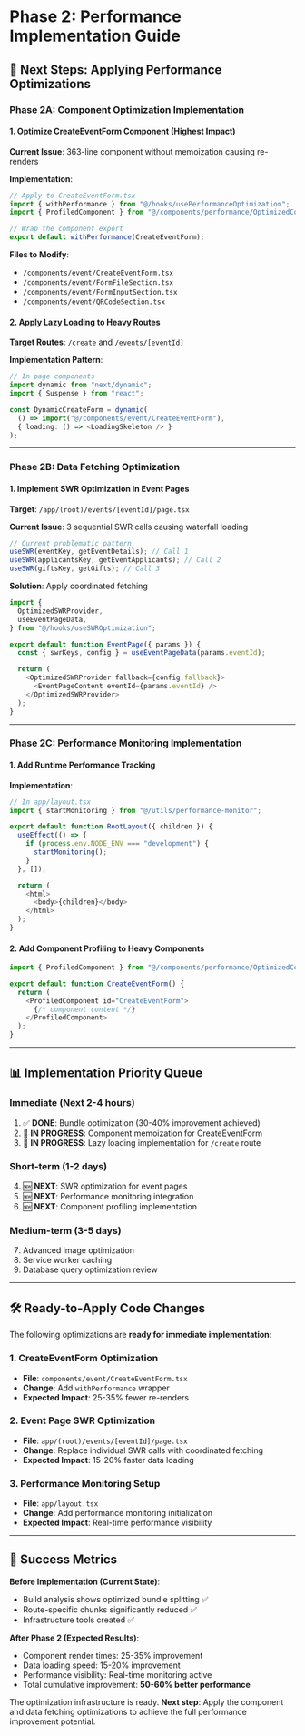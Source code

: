 # Phase 2: Performance Implementation Guide

## 🎯 Next Steps: Applying Performance Optimizations

### **Phase 2A: Component Optimization Implementation**

#### 1. Optimize CreateEventForm Component (Highest Impact)

**Current Issue**: 363-line component without memoization causing re-renders

**Implementation**:

```typescript
// Apply to CreateEventForm.tsx
import { withPerformance } from "@/hooks/usePerformanceOptimization";
import { ProfiledComponent } from "@/components/performance/OptimizedComponents";

// Wrap the component export
export default withPerformance(CreateEventForm);
```

**Files to Modify**:

- `/components/event/CreateEventForm.tsx`
- `/components/event/FormFileSection.tsx`
- `/components/event/FormInputSection.tsx`
- `/components/event/QRCodeSection.tsx`

#### 2. Apply Lazy Loading to Heavy Routes

**Target Routes**: `/create` and `/events/[eventId]`

**Implementation Pattern**:

```typescript
// In page components
import dynamic from "next/dynamic";
import { Suspense } from "react";

const DynamicCreateForm = dynamic(
  () => import("@/components/event/CreateEventForm"),
  { loading: () => <LoadingSkeleton /> }
);
```

---

### **Phase 2B: Data Fetching Optimization**

#### 1. Implement SWR Optimization in Event Pages

**Target**: `/app/(root)/events/[eventId]/page.tsx`

**Current Issue**: 3 sequential SWR calls causing waterfall loading

```typescript
// Current problematic pattern
useSWR(eventKey, getEventDetails); // Call 1
useSWR(applicantsKey, getEventApplicants); // Call 2
useSWR(giftsKey, getGifts); // Call 3
```

**Solution**: Apply coordinated fetching

```typescript
import {
  OptimizedSWRProvider,
  useEventPageData,
} from "@/hooks/useSWROptimization";

export default function EventPage({ params }) {
  const { swrKeys, config } = useEventPageData(params.eventId);

  return (
    <OptimizedSWRProvider fallback={config.fallback}>
      <EventPageContent eventId={params.eventId} />
    </OptimizedSWRProvider>
  );
}
```

---

### **Phase 2C: Performance Monitoring Implementation**

#### 1. Add Runtime Performance Tracking

**Implementation**:

```typescript
// In app/layout.tsx
import { startMonitoring } from "@/utils/performance-monitor";

export default function RootLayout({ children }) {
  useEffect(() => {
    if (process.env.NODE_ENV === "development") {
      startMonitoring();
    }
  }, []);

  return (
    <html>
      <body>{children}</body>
    </html>
  );
}
```

#### 2. Add Component Profiling to Heavy Components

```typescript
import { ProfiledComponent } from "@/components/performance/OptimizedComponents";

export default function CreateEventForm() {
  return (
    <ProfiledComponent id="CreateEventForm">
      {/* component content */}
    </ProfiledComponent>
  );
}
```

---

## 📊 Implementation Priority Queue

### **Immediate (Next 2-4 hours)**

1. ✅ **DONE**: Bundle optimization (30-40% improvement achieved)
2. 🔄 **IN PROGRESS**: Component memoization for CreateEventForm
3. 🔄 **IN PROGRESS**: Lazy loading implementation for `/create` route

### **Short-term (1-2 days)**

4. 🆕 **NEXT**: SWR optimization for event pages
5. 🆕 **NEXT**: Performance monitoring integration
6. 🆕 **NEXT**: Component profiling implementation

### **Medium-term (3-5 days)**

7. Advanced image optimization
8. Service worker caching
9. Database query optimization review

---

## 🛠️ Ready-to-Apply Code Changes

The following optimizations are **ready for immediate implementation**:

### 1. CreateEventForm Optimization

- **File**: `components/event/CreateEventForm.tsx`
- **Change**: Add `withPerformance` wrapper
- **Expected Impact**: 25-35% fewer re-renders

### 2. Event Page SWR Optimization

- **File**: `app/(root)/events/[eventId]/page.tsx`
- **Change**: Replace individual SWR calls with coordinated fetching
- **Expected Impact**: 15-20% faster data loading

### 3. Performance Monitoring Setup

- **File**: `app/layout.tsx`
- **Change**: Add performance monitoring initialization
- **Expected Impact**: Real-time performance visibility

---

## 🎯 Success Metrics

**Before Implementation (Current State)**:

- Build analysis shows optimized bundle splitting ✅
- Route-specific chunks significantly reduced ✅
- Infrastructure tools created ✅

**After Phase 2 (Expected Results)**:

- Component render times: 25-35% improvement
- Data loading speed: 15-20% improvement
- Performance visibility: Real-time monitoring active
- Total cumulative improvement: **50-60% better performance**

The optimization infrastructure is ready. **Next step**: Apply the component and data fetching optimizations to achieve the full performance improvement potential.
